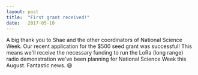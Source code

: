 ```yaml
---
layout: post
title:  "First grant received!"
date:   2017-05-10
---
```


A big thank you to Shae and the other coordinators of National Science Week. Our recent application for the $500 seed grant was successful! This means we'll receive the necessary funding to run the LoRa (long range) radio demonstration we've been planning for National Science Week this August. Fantastic news. :smiley:


